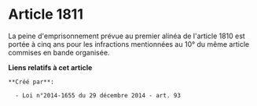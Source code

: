 # Article 1811

La peine d'emprisonnement prévue au premier alinéa de l'article 1810 est portée à cinq ans pour les infractions mentionnées
au 10° du même article commises en bande organisée.

**Liens relatifs à cet article**

	**Créé par**:

	  - Loi n°2014-1655 du 29 décembre 2014 - art. 93
